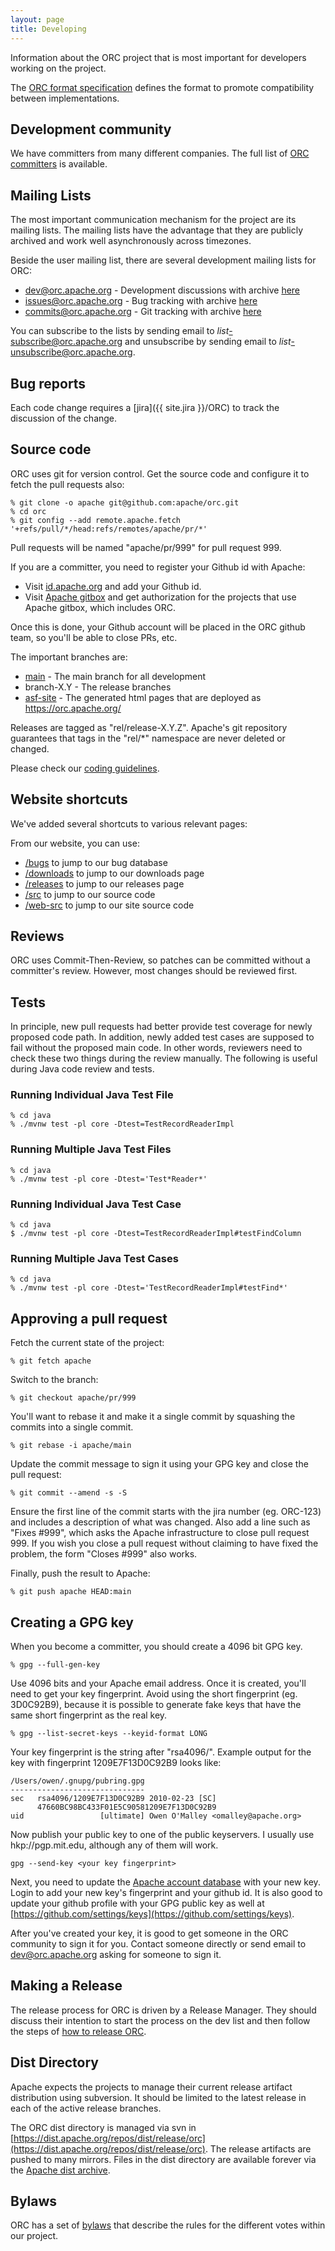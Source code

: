 ```yaml
---
layout: page
title: Developing
---
```


Information about the ORC project that is most important for
developers working on the project.

The [ORC format specification](/specification) defines the format
to promote compatibility between implementations.

## Development community

We have committers from many different companies. The full
list of [ORC committers](committers) is available.

## Mailing Lists

The most important communication mechanism for the project are its
mailing lists.  The mailing lists have the advantage that they are
publicly archived and work well asynchronously across timezones.

Beside the user mailing list, there are several development mailing
lists for ORC:

* [dev@orc.apache.org](mailto:dev@orc.apache.org) - Development discussions
  with archive [here](https://mail-archives.apache.org/mod_mbox/orc-dev/)
* [issues@orc.apache.org](mailto:issues@orc.apache.org) - Bug tracking
  with archive [here](https://mail-archives.apache.org/mod_mbox/orc-issues/)
* [commits@orc.apache.org](mailto:commits@orc.apache.org) - Git tracking
  with archive [here](https://mail-archives.apache.org/mod_mbox/orc-commits/)

You can subscribe to the lists by sending email to
*list*-subscribe@orc.apache.org and unsubscribe by sending email to
*list*-unsubscribe@orc.apache.org.

## Bug reports

Each code change requires a [jira]({{ site.jira }}/ORC) to track the
discussion of the change.

## Source code

ORC uses git for version control. Get the source code and configure it
to fetch the pull requests also:

~~~~
% git clone -o apache git@github.com:apache/orc.git
% cd orc
% git config --add remote.apache.fetch '+refs/pull/*/head:refs/remotes/apache/pr/*'
~~~~

Pull requests will be named "apache/pr/999" for pull request 999.

If you are a committer, you need to register your Github id with Apache:

* Visit [id.apache.org](https://id.apache.org) and add your Github id.
* Visit [Apache gitbox](https://gitbox.apache.org/setup/) and get authorization for the projects that use Apache gitbox, which includes ORC.

Once this is done, your Github account will be placed in the ORC github team,
so you'll be able to close PRs, etc.

The important branches are:

* [main](https://github.com/apache/orc/tree/main) -
  The main branch for all development
* branch-X.Y - The release branches
* [asf-site](https://github.com/apache/orc/tree/asf-site) -
  The generated html pages that are deployed as https://orc.apache.org/

Releases are tagged as "rel/release-X.Y.Z". Apache's git repository
guarantees that tags in the "rel/*" namespace are never deleted or
changed.

Please check our [coding guidelines](coding).

## Website shortcuts

We've added several shortcuts to various relevant pages:

From our website, you can use:

* [/bugs](/bugs) to jump to our bug database
* [/downloads](/downloads) to jump to our downloads page
* [/releases](/releases) to jump to our releases page
* [/src](/src) to jump to our source code
* [/web-src](/web-src) to jump to our site source code

## Reviews

ORC uses Commit-Then-Review, so patches can be committed without a
committer's review. However, most changes should be reviewed first.

## Tests

In principle, new pull requests had better provide test coverage for newly proposed code path.
In addition, newly added test cases are supposed to fail without the proposed main code.
In other words, reviewers need to check these two things during the review manually.
The following is useful during Java code review and tests.

### Running Individual Java Test File

~~~~
% cd java
% ./mvnw test -pl core -Dtest=TestRecordReaderImpl
~~~~

### Running Multiple Java Test Files

~~~~
% cd java
% ./mvnw test -pl core -Dtest='Test*Reader*'
~~~~

### Running Individual Java Test Case
~~~~
% cd java
$ ./mvnw test -pl core -Dtest=TestRecordReaderImpl#testFindColumn
~~~~

### Running Multiple Java Test Cases
~~~~
% cd java
% ./mvnw test -pl core -Dtest='TestRecordReaderImpl#testFind*'
~~~~

## Approving a pull request

Fetch the current state of the project:

~~~~
% git fetch apache
~~~~

Switch to the branch:

~~~~
% git checkout apache/pr/999
~~~~

You'll want to rebase it and make it a single commit by squashing
the commits into a single commit.

~~~~
% git rebase -i apache/main
~~~~

Update the commit message to sign it using your GPG key and close the
pull request:

~~~~
% git commit --amend -s -S
~~~~

Ensure the first line of the commit starts with the jira number
(eg. ORC-123) and includes a description of what was changed. Also add
a line such as "Fixes #999", which asks the Apache infrastructure to
close pull request 999. If you wish you close a pull request without
claiming to have fixed the problem, the form "Closes #999" also works.

Finally, push the result to Apache:

~~~~
% git push apache HEAD:main
~~~~

## Creating a GPG key

When you become a committer, you should create a 4096 bit GPG key.

~~~~
% gpg --full-gen-key
~~~~

Use 4096 bits and your Apache email address. Once it is created,
you'll need to get your key fingerprint. Avoid using the short
fingerprint (eg. 3D0C92B9), because it is possible to generate fake
keys that have the same short fingerprint as the real key.

~~~~
% gpg --list-secret-keys --keyid-format LONG
~~~~

Your key fingerprint is the string after "rsa4096/". Example output
for the key with fingerprint 1209E7F13D0C92B9 looks like:

~~~~
/Users/owen/.gnupg/pubring.gpg
------------------------------
sec   rsa4096/1209E7F13D0C92B9 2010-02-23 [SC]
      47660BC98BC433F01E5C90581209E7F13D0C92B9
uid                 [ultimate] Owen O'Malley <omalley@apache.org>
~~~~

Now publish your public key to one of the public keyservers. I usually use
hkp://pgp.mit.edu, although any of them will work.

~~~~
gpg --send-key <your key fingerprint>
~~~~

Next, you need to update the [Apache account
database](https://id.apache.org) with your new key. Login to add your
new key's fingerprint and your github id. It is also good to update
your github profile with your GPG public key as well at
[https://github.com/settings/keys](https://github.com/settings/keys).

After you've created your key, it is good to get someone in the ORC
community to sign it for you. Contact someone directly or send email
to dev@orc.apache.org asking for someone to sign it.

## Making a Release

The release process for ORC is driven by a Release Manager. They should
discuss their intention to start the process on the dev list and then
follow the steps of [how to release ORC](make-release).

## Dist Directory

Apache expects the projects to manage their current release artifact
distribution using subversion. It should be limited to the latest
release in each of the active release branches.

The ORC dist directory is managed via svn in
[https://dist.apache.org/repos/dist/release/orc](https://dist.apache.org/repos/dist/release/orc).
The release artifacts are pushed to many mirrors. Files in the dist
directory are available forever via the [Apache dist
archive](https://archive.apache.org/dist/orc/).

## Bylaws

ORC has a set of [bylaws](bylaws) that describe the rules for the different
votes within our project.
